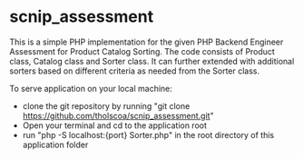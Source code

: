 # scnip_assessment
This is a simple PHP implementation for the given PHP Backend Engineer Assessment for Product Catalog Sorting.
The code consists of Product class, Catalog class and Sorter class.
It can further extended with additional sorters based on different criteria as needed from the Sorter class.

To serve application on your local machine:
 - clone the git repository by running "git clone https://github.com/tholscoa/scnip_assessment.git" 
 - Open your terminal and cd to the application root
 - run "php -S localhost:{port} Sorter.php" in the root directory of this application folder